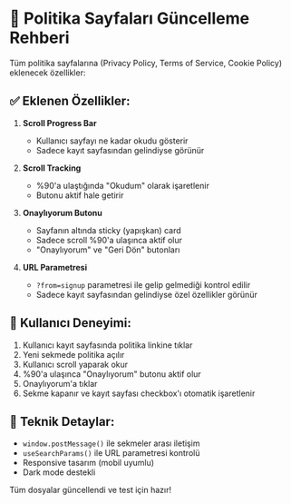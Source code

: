 # 📝 Politika Sayfaları Güncelleme Rehberi

Tüm politika sayfalarına (Privacy Policy, Terms of Service, Cookie Policy) eklenecek özellikler:

## ✅ Eklenen Özellikler:

1. **Scroll Progress Bar**

   - Kullanıcı sayfayı ne kadar okudu gösterir
   - Sadece kayıt sayfasından gelindiyse görünür

2. **Scroll Tracking**

   - %90'a ulaştığında "Okudum" olarak işaretlenir
   - Butonu aktif hale getirir

3. **Onaylıyorum Butonu**

   - Sayfanın altında sticky (yapışkan) card
   - Sadece scroll %90'a ulaşınca aktif olur
   - "Onaylıyorum" ve "Geri Dön" butonları

4. **URL Parametresi**
   - `?from=signup` parametresi ile gelip gelmediği kontrol edilir
   - Sadece kayıt sayfasından gelindiyse özel özellikler görünür

## 🎯 Kullanıcı Deneyimi:

1. Kullanıcı kayıt sayfasında politika linkine tıklar
2. Yeni sekmede politika açılır
3. Kullanıcı scroll yaparak okur
4. %90'a ulaşınca "Onaylıyorum" butonu aktif olur
5. Onaylıyorum'a tıklar
6. Sekme kapanır ve kayıt sayfası checkbox'ı otomatik işaretlenir

## 🔧 Teknik Detaylar:

- `window.postMessage()` ile sekmeler arası iletişim
- `useSearchParams()` ile URL parametresi kontrolü
- Responsive tasarım (mobil uyumlu)
- Dark mode destekli

Tüm dosyalar güncellendi ve test için hazır!
